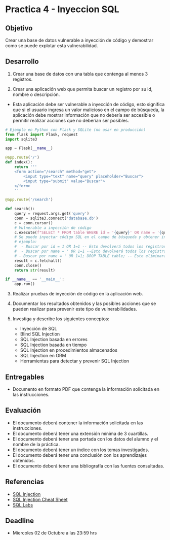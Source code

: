 # Practica 4 - Inyeccion SQL

## Objetivo

Crear una base de datos vulnerable a inyección de código y demostrar como se puede explotar esta vulnerabilidad.

## Desarrollo

1. Crear una base de datos con una tabla que contenga al menos 3 registros.

2. Crear una aplicación web que permita buscar un registro por su id, nombre o descripción.
  
  - Esta aplicación debe ser vulnerable a inyección de código, esto significa que si el usuario ingresa un valor malicioso en el campo de búsqueda, la aplicación debe mostrar información que no debería ser accesible o permitir realizar acciones que no deberían ser posibles.

  ```python
  # Ejemplo en Python con Flask y SQLite (no usar en producción)
  from flask import Flask, request
  import sqlite3

  app = Flask(__name__)

  @app.route('/')
  def index():
      return '''
      <form action="/search" method="get">
          <input type="text" name="query" placeholder="Buscar">
          <input type="submit" value="Buscar">
      </form>
      '''

  @app.route('/search')

  def search():
      query = request.args.get('query')
      conn = sqlite3.connect('database.db')
      c = conn.cursor()
      # Vulnerable a inyección de código
      c.execute(f"SELECT * FROM table WHERE id = '{query}' OR name = '{query}' OR description = '{query}'")
      # Se puede inyectar código SQL en el campo de búsqueda y obtener información no deseada
      # ejemplo: 
      #  - Buscar por id = 1 OR 1=1 -- Esto devolverá todos los registros de la tabla (lo que no queremos), ya que 1=1 siempre es verdadero y se ignorará el resto de la condición
      #  - Buscar por name = ' OR 1=1 --Esto devolverá todos los registros de la tabla (lo que no queremos), ya que 1=1 siempre es verdadero y se ignorará el resto de la condición
      # - Buscar por name = ' OR 1=1; DROP TABLE table; -- Esto eliminará la tabla (lo que no queremos), esto sucede si el usuario ingresa un valor malicioso en el campo de búsqueda y el usuario de la BD tiene permisos para eliminar tablas
      result = c.fetchall()
      conn.close()
      return str(result)
  
  if __name__ == '__main__':
      app.run()
  ```

3. Realizar pruebas de inyección de código en la aplicación web.

4. Documentar los resultados obtenidos y las posibles acciones que se pueden realizar para prevenir este tipo de vulnerabilidades.

5. Investiga y describe los siguientes conceptos:

    - Inyección de SQL
    - Blind SQL Injection
    - SQL Injection basada en errores
    - SQL Injection basada en tiempo
    - SQL Injection en procedimientos almacenados
    - SQL Injection en ORM
    - Herramientas para detectar y prevenir SQL Injection

## Entregables

- Documento en formato PDF que contenga la información solicitada en las instrucciones.

## Evaluación

- El documento deberá contener la información solicitada en las instrucciones.
- El documento deberá tener una extensión mínima de 3 cuartillas.
- El documento deberá tener una portada con los datos del alumno y el nombre de la práctica.
- El documento deberá tener un índice con los temas investigados.
- El documento deberá tener una conclusión con los aprendizajes obtenidos.
- El documento deberá tener una bibliografía con las fuentes consultadas.

## Referencias

- [SQL Injection](https://owasp.org/www-community/attacks/SQL_Injection)
- [SQL Injection Cheat Sheet](https://portswigger.net/web-security/sql-injection/cheat-sheet)
- [SQL Labs](https://portswigger.net/web-security/all-labs#sql-injection)

## Deadline

- Miercoles 02 de Octubre a las 23:59 hrs
